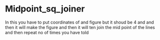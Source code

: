 # Midpoint_sq_joiner
In this you have to put coordinates of and figure but it shoud be 4 and and then it will make the 
figure and then it will ten join the mid point of the lines and then repeat no of times you have told
